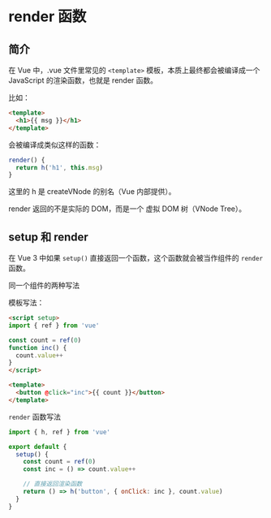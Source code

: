 # render 函数

## 简介

在 Vue 中，.vue 文件里常见的 `<template>` 模板，本质上最终都会被编译成一个 JavaScript 的渲染函数，也就是 render 函数。

比如：

```html
<template>
  <h1>{{ msg }}</h1>
</template>
```

会被编译成类似这样的函数：

```js
render() {
  return h('h1', this.msg)
}
```

这里的 h 是 createVNode 的别名（Vue 内部提供）。

render 返回的不是实际的 DOM，而是一个 虚拟 DOM 树（VNode Tree）。

## setup 和 render

在 Vue 3 中如果 `setup()` 直接返回一个函数，这个函数就会被当作组件的 `render` 函数。

同一个组件的两种写法

模板写法：

```html
<script setup>
import { ref } from 'vue'

const count = ref(0)
function inc() {
  count.value++
}
</script>

<template>
  <button @click="inc">{{ count }}</button>
</template>
```

`render` 函数写法

```js
import { h, ref } from 'vue'

export default {
  setup() {
    const count = ref(0)
    const inc = () => count.value++

    // 直接返回渲染函数
    return () => h('button', { onClick: inc }, count.value)
  }
}
```
